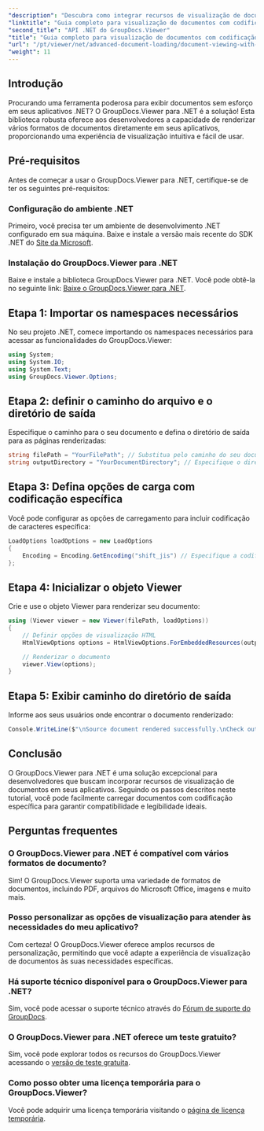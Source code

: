 ```yaml
---
"description": "Descubra como integrar recursos de visualização de documentos aos seus aplicativos .NET usando o GroupDocs.Viewer para .NET. Este guia detalhado orienta você na instalação, configuração e renderização de vários formatos de documentos."
"linktitle": "Guia completo para visualização de documentos com codificação específica"
"second_title": "API .NET do GroupDocs.Viewer"
"title": "Guia completo para visualização de documentos com codificação específica"
"url": "/pt/viewer/net/advanced-document-loading/document-viewing-with-specific-encoding/"
"weight": 11
---
```


## Introdução

Procurando uma ferramenta poderosa para exibir documentos sem esforço em seus aplicativos .NET? O GroupDocs.Viewer para .NET é a solução! Esta biblioteca robusta oferece aos desenvolvedores a capacidade de renderizar vários formatos de documentos diretamente em seus aplicativos, proporcionando uma experiência de visualização intuitiva e fácil de usar.

## Pré-requisitos

Antes de começar a usar o GroupDocs.Viewer para .NET, certifique-se de ter os seguintes pré-requisitos:

### Configuração do ambiente .NET

Primeiro, você precisa ter um ambiente de desenvolvimento .NET configurado em sua máquina. Baixe e instale a versão mais recente do SDK .NET do [Site da Microsoft](https://dotnet.microsoft.com/download).

### Instalação do GroupDocs.Viewer para .NET

Baixe e instale a biblioteca GroupDocs.Viewer para .NET. Você pode obtê-la no seguinte link: [Baixe o GroupDocs.Viewer para .NET](https://releases.groupdocs.com/viewer/net/).

## Etapa 1: Importar os namespaces necessários

No seu projeto .NET, comece importando os namespaces necessários para acessar as funcionalidades do GroupDocs.Viewer:

```csharp
using System;
using System.IO;
using System.Text;
using GroupDocs.Viewer.Options;
```

## Etapa 2: definir o caminho do arquivo e o diretório de saída

Especifique o caminho para o seu documento e defina o diretório de saída para as páginas renderizadas:

```csharp
string filePath = "YourFilePath"; // Substitua pelo caminho do seu documento
string outputDirectory = "YourDocumentDirectory"; // Especifique o diretório para saída
```

## Etapa 3: Defina opções de carga com codificação específica

Você pode configurar as opções de carregamento para incluir codificação de caracteres específica:

```csharp
LoadOptions loadOptions = new LoadOptions
{
    Encoding = Encoding.GetEncoding("shift_jis") // Especifique a codificação desejada
};
```

## Etapa 4: Inicializar o objeto Viewer

Crie e use o objeto Viewer para renderizar seu documento:

```csharp
using (Viewer viewer = new Viewer(filePath, loadOptions))
{
    // Definir opções de visualização HTML
    HtmlViewOptions options = HtmlViewOptions.ForEmbeddedResources(outputDirectory + "/page-{0}.html");

    // Renderizar o documento
    viewer.View(options);
}
```

## Etapa 5: Exibir caminho do diretório de saída

Informe aos seus usuários onde encontrar o documento renderizado:

```csharp
Console.WriteLine($"\nSource document rendered successfully.\nCheck output in {outputDirectory}.");
```

## Conclusão

O GroupDocs.Viewer para .NET é uma solução excepcional para desenvolvedores que buscam incorporar recursos de visualização de documentos em seus aplicativos. Seguindo os passos descritos neste tutorial, você pode facilmente carregar documentos com codificação específica para garantir compatibilidade e legibilidade ideais.

## Perguntas frequentes

### O GroupDocs.Viewer para .NET é compatível com vários formatos de documento?
Sim! O GroupDocs.Viewer suporta uma variedade de formatos de documentos, incluindo PDF, arquivos do Microsoft Office, imagens e muito mais.

### Posso personalizar as opções de visualização para atender às necessidades do meu aplicativo?
Com certeza! O GroupDocs.Viewer oferece amplos recursos de personalização, permitindo que você adapte a experiência de visualização de documentos às suas necessidades específicas.

### Há suporte técnico disponível para o GroupDocs.Viewer para .NET?
Sim, você pode acessar o suporte técnico através do [Fórum de suporte do GroupDocs](https://forum.groupdocs.com/c/viewer/9).

### O GroupDocs.Viewer para .NET oferece um teste gratuito?
Sim, você pode explorar todos os recursos do GroupDocs.Viewer acessando o [versão de teste gratuita](https://releases.groupdocs.com/).

### Como posso obter uma licença temporária para o GroupDocs.Viewer?
Você pode adquirir uma licença temporária visitando o [página de licença temporária](https://purchase.groupdocs.com/temporary-license/).